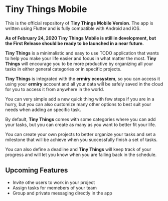 # Tiny Things Mobile

This is the official repository of **Tiny Things Mobile Version**. The app is written using Flutter and is fully compatible with Android and iOS.

**As of February 24, 2020 Tiny Things Mobile is still in development, but the First Release should be ready to be launched in a near future.**

**Tiny Things** is a minimalistic and easy to use TODO application that wants to help you make your life easier and focus in what matter the most. **Tiny Things** will encourage you to be more productive by organizing all your tasks in either general categories or in specific projects.

**Tiny Things** is integrated with the **ermiry ecosystem**, so you can access it using your **ermiry** account and all your data will be safely saved in the cloud for you to access it from anywhere in the world.

You can very simple add a new quick thing with few steps if you are in a hurry, but you can also customize many other options to best suit your needs when adding an specific task.

By default, **Tiny Things** comes with some categories where you can add your tasks, but you can create as many as you want to better fit your life.

You can create your own projects to better organize your tasks and set a milestone that will be achieve when you successfully finish a set of tasks.

You can also define a deadline and **Tiny Things** will keep track of your progress and will let you know when you are falling back in the schedule.

## Upcoming Features

- Invite othe users to work in your project
- Assign tasks for memebers of your team
- Group and private messaging directly in the app
